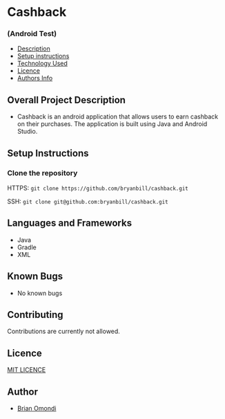 # Cashback

### (Android Test)

- [Description](#overall-project-description)
- [Setup instructions](#setup-instructions)
- [Technology Used](#languages-and-frameworks)
- [Licence](#Licence)
- [Authors Info](#Author)

## Overall Project Description

- Cashback is an android application that allows users to earn cashback on their purchases. The application is built using Java and Android Studio.

## Setup Instructions

### Clone the repository

HTTPS: `git clone https://github.com/bryanbill/cashback.git`

SSH: `git clone git@github.com:bryanbill/cashback.git`

## Languages and Frameworks

- Java
- Gradle
- XML

## Known Bugs

- No known bugs

## Contributing

Contributions are currently not allowed.

## Licence

[MIT LICENCE](LICENSE)

## Author

- [Brian Omondi](https://github.com/bryanbill)
